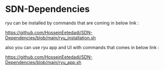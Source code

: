 # SDN-Dependencies
ryu can be installed by commands that are coming in below link : 

https://github.com/HosseinEetedadi/SDN-Dependencies/blob/main/ryu_installation.sh










also you can use ryu app and UI with commands that comes in below link : 


https://github.com/HosseinEetedadi/SDN-Dependencies/blob/main/ryu_app.sh
